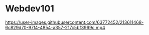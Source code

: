 # Webdev101
https://user-images.githubusercontent.com/63772452/213611468-6c829d70-97f4-4854-a357-217c5bf3969c.mp4
